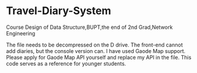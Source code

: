 # Travel-Diary-System
Course Design of Data Structure,BUPT,the end of 2nd Grad,Network Engineering

The file needs to be decompressed on the D drive.
The front-end cannot add diaries, but the console version can.
I have used Gaode Map support. Please apply for Gaode Map API yourself and replace my API in the file.
This code serves as a reference for younger students.

